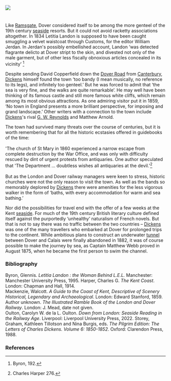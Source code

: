 <a href="https://juncture-digital.org"><img src="https://juncture-digital.org/images/ve-button.png"></a>
<param ve-config title="Dover in the 19th century" author="Professor Carolyn Oulton" layout="vtl" banner="https://upload.wikimedia.org/wikipedia/commons/f/f3/David_Cox_-_Dover_-_Google_Art_Project.jpg">

<param ve-entity eid="Q179224" aliases="Dover">

#

Like [Ramsgate](dickens/19c-ramsgate), Dover considered itself to be among the more genteel of the 19th century [seaside](/19c/19c-seaside) resorts. But it could not avoid racketty associations altogether. In 1834 Letitia Landon is supposed to have been caught smuggling a velvet waistcoat through Customs, for the editor William Jerdan. In Jerdan's possibly embellished account, Landon ‘was detected flagrante delicto at Dover stript to the skin, and divested not only of the male garment, but of other less fiscally obnoxious articles concealed in its vicinity’ [^ref1]
<param ve-image url="https://upload.wikimedia.org/wikipedia/commons/2/27/Letitia_Landon_1837.png" label="Letitia Landon, 1837" attribution="S Wright, CC0, via Wikimedia Commons">

Despite sending David Copperfield down the [Dover Road](dickens/david-copperfield-dover-road) from [Canterbury](dickens/david-copperfield-canterbury), [Dickens](dickens/dickens-biography) himself found the town ‘too bandy (I mean musically, no reference to its legs), and infinitely too genteel.’ But he was forced to admit that ‘the sea is very fine, and the walks are quite remarkable’.   He may well have been thinking of its famous castle and still more famous white cliffs, which remain among its most obvious attractions. As one admiring visitor put it in 1859, ‘No town in England presents a more brilliant perspective, for imposing and grand landscape.’  Other writers with a connection to the town include [Dickens](dickens-biography)'s rival [G. W. Reynolds](19c/19c-reynoldsgwm-biography) and Matthew Arnold.
<param ve-image url="/dickens/images/DoverCastle.jpg" label="Dover Castle" attribution="©The British Library Board c13874-64">

The town had survived many threats over the course of centuries, but it is worth remembering that for all the historic ecstasies offered in guidebooks of the time: <br><br>
'The church of St Mary in 1860 experienced a narrow escape from complete destruction by the War Office, and was only with difficulty rescued by dint of urgent protests from antiquaries. One author speculated that 'The Department ... doubtless wishes all antiquaries at the devil.'[^ref2]  
<br>
But as the London and Dover railway managers were keen to stress, historic churches were not the only reason to visit the town. As well as the bands so memorably deplored by [Dickens](dickens/dickens-biography) there were amenities for the less vigorous walker in the form of ‘baths, with every accommodation for warm and sea bathing.’  
<param ve-image url="https://stor.artstor.org/stor/4a3e3abc-4977-4eaf-af14-761f719c7b53" label="The Cooling Room at the Corporation Turkish Baths, Dover" attribution="J.H. Gibson">

Nor did the possibilities for travel end with the offer of a few weeks at the Kent [seaside](19c-seaside). For much of the 19th century British literary culture defined itself against the purportedly ‘unhealthy’ naturalism of French novels. But that is not to say there was no traffic between the two countries – [Dickens](/dickens/dickens-biography) was one of the many travellers who embarked at Dover for prolonged trips to the continent. While ambitious plans to construct an underwater [tunnel](https://blog.nationalarchives.gov.uk/triumph-hope-evidence/) between Dover and Calais were finally abandoned in 1882,   it was of course possible to make the journey by sea, as Captain Matthew Webb proved in August 1875, when he became the first person to swim the channel.
<param ve-image url="https://upload.wikimedia.org/wikipedia/commons/thumb/b/b4/A_head_to_torso_portrait_of_Captain_Matthew_Webb_from_the_Illustrated_London_News_RMG_58-6048.tiff/lossy-page1-4688px-A_head_to_torso_portrait_of_Captain_Matthew_Webb_from_the_Illustrated_London_News_RMG_58-6048.tiff.jpg" label="Captain Matthew Webb" attribution="ILN StaffThe Illustrated London News, Public domain, via Wikimedia Commons">

### Bibliography
Byron, Glennis. _Letitia Landon : the Woman Behind L.E.L._ Manchester: Manchester University Press, 1995.
Harper, Charles G. _The Kent Coast_. London: Chapman and Hall, 1914.  
Mackenzie, Walcott. _A Guide to the Coast of Kent, Descriptive of Scenery Historical, Legendary and Archaeological_. London: Edward Stanford, 1859.  
Author unknown. _The Illustrated Ramble Book of the London and Dover Railway_. London: J. Mead, date not given.  
Oulton, Carolyn W. de la L. Oulton. _Down from London: Seaside Reading in the Railway Age_. Liverpool: Liverpool University Press, 2022.
Storey, Graham, Kathleen Tillotson and Nina Burgis, eds. _The Pilgrim Edition: The Letters of Charles Dickens. Volume 6: 1850-1852_. Oxford: Clarendon Press, 1988.  
<param ve-image url="/dickens/images/FortAmherst.jpg" label="Fort Amherst -[sic] actually Archcliff Fort" attribution="©The British Library Board maps_k_top_16_48_g">

### References
[^ref1]: Byron, 192. 
[^ref2]: Charles Harper 276.

